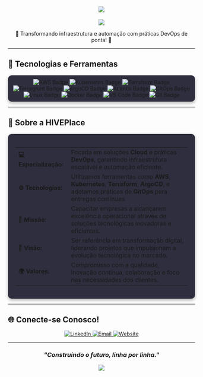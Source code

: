 <h1 align="center">
  <a href="https://git.io/typing-svg">
    <img src="https://readme-typing-svg.demolab.com/?lines=Bem-vindo+à+HIVEPlace!;Excelência+em+Soluções+Cloud+e+DevOps!&center=true&width=500&height=50">
  </a>
</h1>

<div align="center">
  <img src="https://capsule-render.vercel.app/api?type=waving&color=7B42BC&height=100&section=header"/>
</div>

<p align="center">🚀 Transformando infraestrutura e automação com práticas DevOps de ponta! 🚀</p>

---

## 🚀 Tecnologias e Ferramentas

<div align="center" style="padding: 10px; background: #2e2e3e; border-radius: 10px; box-shadow: 0 4px 8px rgba(0, 0, 0, 0.3);">
  <img src="https://img.shields.io/badge/AWS-232F3E?style=for-the-badge&logo=amazon-aws&logoColor=white" alt="AWS Badge" />
  <img src="https://img.shields.io/badge/Kubernetes-326CE5?style=for-the-badge&logo=kubernetes&logoColor=white" alt="Kubernetes Badge" />
  <img src="https://img.shields.io/badge/Terraform-7B42BC?style=for-the-badge&logo=terraform&logoColor=white" alt="Terraform Badge" />
  <img src="https://img.shields.io/badge/Terragrunt-222222?style=for-the-badge&logo=terraform&logoColor=white" alt="Terragrunt Badge" />
  <img src="https://img.shields.io/badge/ArgoCD-EA4C89?style=for-the-badge&logo=argo&logoColor=white" alt="ArgoCD Badge" />
  <img src="https://img.shields.io/badge/Atlantis-02A7D8?style=for-the-badge&logo=terraform&logoColor=white" alt="Atlantis Badge" />
  <img src="https://img.shields.io/badge/GitOps-000000?style=for-the-badge&logo=git&logoColor=white" alt="GitOps Badge" />
  <img src="https://img.shields.io/badge/Linux-FCC624?style=for-the-badge&logo=linux&logoColor=black" alt="Linux Badge" />
  <img src="https://img.shields.io/badge/Docker-2496ED?style=for-the-badge&logo=docker&logoColor=white" alt="Docker Badge" />
  <img src="https://img.shields.io/badge/VS%20Code-007ACC?style=for-the-badge&logo=visual-studio-code&logoColor=white" alt="VS Code Badge" />
  <img src="https://img.shields.io/badge/Git-F05032?style=for-the-badge&logo=git&logoColor=white" alt="Git Badge" />
</div>

---

## 🌱 Sobre a HIVEPlace

<div align="center" style="padding: 20px; background: #2e2e3e; border-radius: 10px; box-shadow: 0 4px 8px rgba(0, 0, 0, 0.3);">
  <table align="center">
    <tr>
      <td><strong>💻 Especialização:</strong></td>
      <td>Focada em soluções <strong>Cloud</strong> e práticas <strong>DevOps</strong>, garantindo infraestrutura escalável e automação eficiente.</td>
    </tr>
    <tr>
      <td><strong>⚙️ Tecnologias:</strong></td>
      <td>Utilizamos ferramentas como <strong>AWS</strong>, <strong>Kubernetes</strong>, <strong>Terraform</strong>, <strong>ArgoCD</strong>, e adotamos práticas de <strong>GitOps</strong> para entregas contínuas.</td>
    </tr>
    <tr>
      <td><strong>🚀 Missão:</strong></td>
      <td>Capacitar empresas a alcançarem excelência operacional através de soluções tecnológicas inovadoras e eficientes.</td>
    </tr>
    <tr>
      <td><strong>🎯 Visão:</strong></td>
      <td>Ser referência em transformação digital, liderando projetos que impulsionam a evolução tecnológica no mercado.</td>
    </tr>
    <tr>
      <td><strong>🌍 Valores:</strong></td>
      <td>Compromisso com a qualidade, inovação contínua, colaboração e foco nas necessidades dos clientes.</td>
    </tr>
  </table>
</div>

---

## 🌐 Conecte-se Conosco!

<div align="center">
  <a href="https://www.linkedin.com/company/hiveplace" target="_blank">
    <img src="https://img.shields.io/badge/LinkedIn-0A66C2?style=for-the-badge&logo=linkedin&logoColor=white" alt="LinkedIn">
  </a>
  <a href="mailto:contato@hiveplace.com.br" target="_blank">
    <img src="https://img.shields.io/badge/Email-D14836?style=for-the-badge&logo=mail.ru&logoColor=white" alt="Email">
  </a>
  <a href="https://www.hiveplace.com.br/" target="_blank">
    <img src="https://img.shields.io/badge/Website-4285F4?style=for-the-badge&logo=google-chrome&logoColor=white" alt="Website">
  </a>
</div>

---

<div align="center">
  <h3><em> "Construindo o futuro, linha por linha." </em></h3>
</div>

<div align="center">
  <img src="https://capsule-render.vercel.app/api?type=waving&color=7B42BC&height=100&section=footer"/>
</div>
